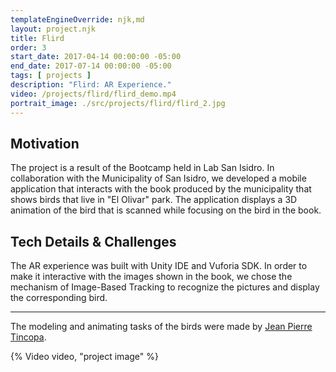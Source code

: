 ```yaml
---
templateEngineOverride: njk,md
layout: project.njk
title: Flird
order: 3
start_date: 2017-04-14 00:00:00 -05:00
end_date: 2017-07-14 00:00:00 -05:00
tags: [ projects ]
description: "Flird: AR Experience."
video: /projects/flird/flird_demo.mp4	
portrait_image: ./src/projects/flird/flird_2.jpg	
---
```



## Motivation

The project is a result of the Bootcamp held in Lab San Isidro. In
collaboration with the Municipality of San Isidro, we developed a mobile application that interacts with the book produced by the municipality that
shows birds that live in "El Olivar" park. The application displays a 3D
animation of the bird that is scanned while focusing on the bird in the book.

## Tech Details & Challenges

The AR experience was built with Unity IDE and Vuforia SDK. 
In order to make it interactive with the images shown in the book, we chose
the mechanism of Image-Based Tracking to recognize the pictures and display the
corresponding bird.


<hr/>


The modeling and animating tasks of the birds were made by [Jean Pierre Tincopa](https://www.instagram.com/jptincopa/).


{% Video video, "project image" %}


